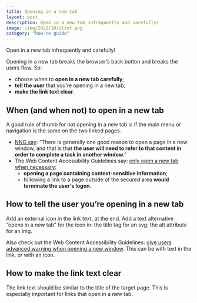 ```yaml
---
title: Opening in a new tab
layout: post
description: Open in a new tab infrequently and carefully!
image: /img/2022/10/olint.png
category: "how-to guide"
---
```


Open in a new tab infrequently and carefully!

Opening in a new tab breaks the browser’s back button and breaks the users flow. So:

- choose when to **open in a new tab carefully**;
- **tell the user** that you’re opening in a new tab;
- **make the link text clear**.

## When (and when not) to open in a new tab

A good rule of thumb for not opening in a new tab is if the main menu or navigation is the same on the two linked pages.

- [NNG say](https://www.nngroup.com/articles/new-browser-windows-and-tabs/): “There is generally one good reason to open a page in a new window, and that is that **the user will need to refer to that content in order to complete a task in another window**.”
- The Web Content Accessibility Guidelines say: [only open a new tab when necessary](https://www.w3.org/WAI/WCAG21/Techniques/general/G200.html):
	- **opening a page containing context-sensitive information**;
	- following a link to a page outside of the secured area **would terminate the user's logon**.

## How to tell the user you’re opening in a new tab

Add an external icon in the link text, at the end. Add a text alternative “opens in a new tab” for the icon in: the title tag for an svg; the alt attribute for an img.

Also check out the Web Content Accessibility Guidelines: [give users advanced warning when opening a new window](https://www.w3.org/WAI/WCAG21/Techniques/general/G201.html). This can be with text in the link, or with an icon.

## How to make the link text clear

The link text should be similar to the title of the target page. This is especially important for links that open in a new tab.
